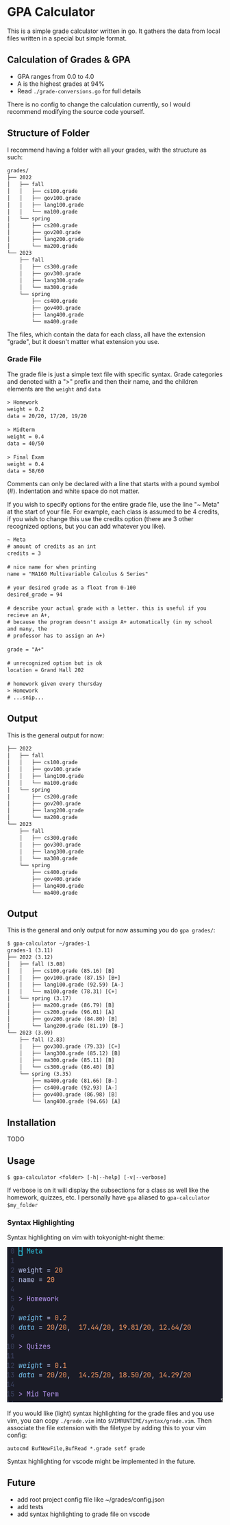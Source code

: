 # GPA Calculator

This is a simple grade calculator written in go.
It gathers the data from local files written in
a special but simple format.

## Calculation of Grades & GPA

-   GPA ranges from 0.0 to 4.0
-   A is the highest grades at 94%
-   Read `./grade-conversions.go` for full details

There is no config to change the calculation currently, so I would recommend
modifying the source code yourself.

## Structure of Folder

I recommend having a folder with all your grades, with the structure as such:

```
grades/
├── 2022
│   ├── fall
│   │   ├── cs100.grade
│   │   ├── gov100.grade
│   │   ├── lang100.grade
│   │   └── ma100.grade
│   └── spring
│       ├── cs200.grade
│       ├── gov200.grade
│       ├── lang200.grade
│       └── ma200.grade
└── 2023
    ├── fall
    │   ├── cs300.grade
    │   ├── gov300.grade
    │   ├── lang300.grade
    │   └── ma300.grade
    └── spring
        ├── cs400.grade
        ├── gov400.grade
        ├── lang400.grade
        └── ma400.grade
```

The files, which contain the data for each class, all have the extension "grade", but it doesn't matter what extension you use.

### Grade File

The grade file is just a simple text file with specific syntax.
Grade categories and denoted with a ">" prefix and then their name,
and the children elements are the `weight` and `data`

```
> Homework
weight = 0.2
data = 20/20, 17/20, 19/20

> Midterm
weight = 0.4
data = 40/50

> Final Exam
weight = 0.4
data = 58/60
```

Comments can only be declared with a line that starts with a pound symbol (#).
Indentation and white space do not matter.

If you wish to specify options for the entire grade file, use the line "~ Meta"
at the start of your file. For example, each class is assumed to be 4 credits,
if you wish to change this use the credits option (there are 3 other recognized
options, but you can add whatever you like).

```
~ Meta
# amount of credits as an int
credits = 3

# nice name for when printing
name = "MA160 Multivariable Calculus & Series"

# your desired grade as a float from 0-100
desired_grade = 94

# describe your actual grade with a letter. this is useful if you recieve an A+,
# because the program doesn't assign A+ automatically (in my school and many, the
# professor has to assign an A+)

grade = "A+"

# unrecognized option but is ok
location = Grand Hall 202

# homework given every thursday
> Homework
# ...snip...
```

## Output

This is the general output for now:

```
├── 2022
│   ├── fall
│   │   ├── cs100.grade
│   │   ├── gov100.grade
│   │   ├── lang100.grade
│   │   └── ma100.grade
│   └── spring
│       ├── cs200.grade
│       ├── gov200.grade
│       ├── lang200.grade
│       └── ma200.grade
└── 2023
    ├── fall
    │   ├── cs300.grade
    │   ├── gov300.grade
    │   ├── lang300.grade
    │   └── ma300.grade
    └── spring
        ├── cs400.grade
        ├── gov400.grade
        ├── lang400.grade
        └── ma400.grade
```

## Output

This is the general and only output for now assuming you do `gpa grades/`:

```shell
$ gpa-calculator ~/grades-1
grades-1 (3.11)
├── 2022 (3.12)
│   ├── fall (3.08)
│   │   ├── cs100.grade (85.16) [B]
│   │   ├── gov100.grade (87.15) [B+]
│   │   ├── lang100.grade (92.59) [A-]
│   │   └── ma100.grade (78.31) [C+]
│   └── spring (3.17)
│       ├── ma200.grade (86.79) [B]
│       ├── cs200.grade (96.01) [A]
│       ├── gov200.grade (84.80) [B]
│       └── lang200.grade (81.19) [B-]
└── 2023 (3.09)
    ├── fall (2.83)
    │   ├── gov300.grade (79.33) [C+]
    │   ├── lang300.grade (85.12) [B]
    │   ├── ma300.grade (85.11) [B]
    │   └── cs300.grade (86.40) [B]
    └── spring (3.35)
        ├── ma400.grade (81.66) [B-]
        ├── cs400.grade (92.93) [A-]
        ├── gov400.grade (86.98) [B]
        └── lang400.grade (94.66) [A]
```

## Installation

TODO

## Usage

```shell
$ gpa-calculator <folder> [-h|--help] [-v|--verbose]
```

If verbose is on it will display the subsections for a class as well like the homework, quizzes, etc.
I personally have `gpa` aliased to `gpa-calculator $my_folder`

### Syntax Highlighting

Syntax highlighting on vim with tokyonight-night theme:

![syntax highlighting](./syntax-highlighting.png)

If you would like (light) syntax highlighting for the grade files and you use
vim, you can copy `./grade.vim` into `$VIMRUNTIME/syntax/grade.vim`. Then
associate the file extension with the filetype by adding this to your vim
config:

```vim
autocmd BufNewFile,BufRead *.grade setf grade
```

Syntax highlighting for vscode might be implemented in the future.

## Future

-   add root project config file like ~/grades/config.json
-   add tests
-   add syntax highlighting to grade file on vscode
